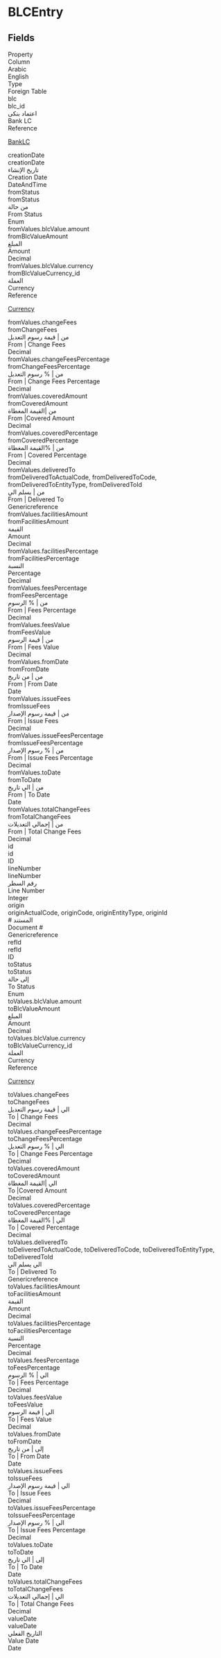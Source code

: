 # BLCEntry

<ContentFilter/>

<div class='searchable'>

## Fields

<div class="nama-table">
<div class="row header-row">
<div class="cell">Property</div>
<div class="cell">Column</div>
<div class="cell">Arabic</div>
<div class="cell">English</div>
<div class="cell">Type</div>
<div class="cell">Foreign Table</div>
</div><div class="row searchable" id="blc">
<div class="cell" data-label="Property">blc</div>
<div class="cell" data-label="Column">blc_id</div>
<div class="cell" data-label="Arabic"> اعتماد بنكى</div>
<div class="cell" data-label="English">Bank LC</div>
<div class="cell" data-label="Type">Reference</div>
<div class="cell" data-label="Foreign Table">

 [BankLC](/modules/accounting-blc/BankLC.md) 
</div>
</div>

<div class="row searchable" id="creationDate">
<div class="cell" data-label="Property">creationDate</div>
<div class="cell" data-label="Column">creationDate</div>
<div class="cell" data-label="Arabic">تاريخ الإنشاء</div>
<div class="cell" data-label="English">Creation Date</div>
<div class="cell" data-label="Type">DateAndTime</div>

</div>

<div class="row searchable" id="fromStatus">
<div class="cell" data-label="Property">fromStatus</div>
<div class="cell" data-label="Column">fromStatus</div>
<div class="cell" data-label="Arabic">من حالة</div>
<div class="cell" data-label="English">From Status</div>
<div class="cell" data-label="Type">Enum</div>

</div>

<div class="row searchable" id="fromValues.blcValue.amount">
<div class="cell" data-label="Property">fromValues.blcValue.amount</div>
<div class="cell" data-label="Column">fromBlcValueAmount</div>
<div class="cell" data-label="Arabic"> المبلغ</div>
<div class="cell" data-label="English"> Amount</div>
<div class="cell" data-label="Type">Decimal</div>

</div>

<div class="row searchable" id="fromValues.blcValue.currency">
<div class="cell" data-label="Property">fromValues.blcValue.currency</div>
<div class="cell" data-label="Column">fromBlcValueCurrency_id</div>
<div class="cell" data-label="Arabic">العملة</div>
<div class="cell" data-label="English">Currency</div>
<div class="cell" data-label="Type">Reference</div>
<div class="cell" data-label="Foreign Table">

 [Currency](/modules/basic/Currency.md) 
</div>
</div>

<div class="row searchable" id="fromValues.changeFees">
<div class="cell" data-label="Property">fromValues.changeFees</div>
<div class="cell" data-label="Column">fromChangeFees</div>
<div class="cell" data-label="Arabic">من | قيمة رسوم التعديل</div>
<div class="cell" data-label="English">From | Change Fees</div>
<div class="cell" data-label="Type">Decimal</div>

</div>

<div class="row searchable" id="fromValues.changeFeesPercentage">
<div class="cell" data-label="Property">fromValues.changeFeesPercentage</div>
<div class="cell" data-label="Column">fromChangeFeesPercentage</div>
<div class="cell" data-label="Arabic">من | % رسوم التعديل</div>
<div class="cell" data-label="English">From | Change Fees Percentage</div>
<div class="cell" data-label="Type">Decimal</div>

</div>

<div class="row searchable" id="fromValues.coveredAmount">
<div class="cell" data-label="Property">fromValues.coveredAmount</div>
<div class="cell" data-label="Column">fromCoveredAmount</div>
<div class="cell" data-label="Arabic">من |القيمة المغطاة</div>
<div class="cell" data-label="English">From |Covered Amount</div>
<div class="cell" data-label="Type">Decimal</div>

</div>

<div class="row searchable" id="fromValues.coveredPercentage">
<div class="cell" data-label="Property">fromValues.coveredPercentage</div>
<div class="cell" data-label="Column">fromCoveredPercentage</div>
<div class="cell" data-label="Arabic">من | %القيمة المغطاة</div>
<div class="cell" data-label="English">From | Covered Percentage</div>
<div class="cell" data-label="Type">Decimal</div>

</div>

<div class="row searchable" id="fromValues.deliveredTo">
<div class="cell" data-label="Property">fromValues.deliveredTo</div>
<div class="cell gen-ref-column" data-label="Column">fromDeliveredToActualCode,  fromDeliveredToCode,  fromDeliveredToEntityType,  fromDeliveredToId</div>
<div class="cell" data-label="Arabic">من | يسلم الي</div>
<div class="cell" data-label="English">From | Delivered To</div>
<div class="cell" data-label="Type">Genericreference</div>

</div>

<div class="row searchable" id="fromValues.facilitiesAmount">
<div class="cell" data-label="Property">fromValues.facilitiesAmount</div>
<div class="cell" data-label="Column">fromFacilitiesAmount</div>
<div class="cell" data-label="Arabic">القيمة</div>
<div class="cell" data-label="English">Amount</div>
<div class="cell" data-label="Type">Decimal</div>

</div>

<div class="row searchable" id="fromValues.facilitiesPercentage">
<div class="cell" data-label="Property">fromValues.facilitiesPercentage</div>
<div class="cell" data-label="Column">fromFacilitiesPercentage</div>
<div class="cell" data-label="Arabic">النسبة</div>
<div class="cell" data-label="English">Percentage</div>
<div class="cell" data-label="Type">Decimal</div>

</div>

<div class="row searchable" id="fromValues.feesPercentage">
<div class="cell" data-label="Property">fromValues.feesPercentage</div>
<div class="cell" data-label="Column">fromFeesPercentage</div>
<div class="cell" data-label="Arabic">من | % الرسوم</div>
<div class="cell" data-label="English">From | Fees Percentage</div>
<div class="cell" data-label="Type">Decimal</div>

</div>

<div class="row searchable" id="fromValues.feesValue">
<div class="cell" data-label="Property">fromValues.feesValue</div>
<div class="cell" data-label="Column">fromFeesValue</div>
<div class="cell" data-label="Arabic">من | قيمة الرسوم</div>
<div class="cell" data-label="English">From | Fees Value</div>
<div class="cell" data-label="Type">Decimal</div>

</div>

<div class="row searchable" id="fromValues.fromDate">
<div class="cell" data-label="Property">fromValues.fromDate</div>
<div class="cell" data-label="Column">fromFromDate</div>
<div class="cell" data-label="Arabic">من | من تاريخ</div>
<div class="cell" data-label="English">From | From Date</div>
<div class="cell" data-label="Type">Date</div>

</div>

<div class="row searchable" id="fromValues.issueFees">
<div class="cell" data-label="Property">fromValues.issueFees</div>
<div class="cell" data-label="Column">fromIssueFees</div>
<div class="cell" data-label="Arabic">من | قيمة رسوم الإصدار</div>
<div class="cell" data-label="English">From | Issue Fees</div>
<div class="cell" data-label="Type">Decimal</div>

</div>

<div class="row searchable" id="fromValues.issueFeesPercentage">
<div class="cell" data-label="Property">fromValues.issueFeesPercentage</div>
<div class="cell" data-label="Column">fromIssueFeesPercentage</div>
<div class="cell" data-label="Arabic">من | % رسوم الإصدار</div>
<div class="cell" data-label="English">From | Issue Fees Percentage</div>
<div class="cell" data-label="Type">Decimal</div>

</div>

<div class="row searchable" id="fromValues.toDate">
<div class="cell" data-label="Property">fromValues.toDate</div>
<div class="cell" data-label="Column">fromToDate</div>
<div class="cell" data-label="Arabic">من | الي تاريخ</div>
<div class="cell" data-label="English">From | To Date</div>
<div class="cell" data-label="Type">Date</div>

</div>

<div class="row searchable" id="fromValues.totalChangeFees">
<div class="cell" data-label="Property">fromValues.totalChangeFees</div>
<div class="cell" data-label="Column">fromTotalChangeFees</div>
<div class="cell" data-label="Arabic">من | إجمالي التعديلات</div>
<div class="cell" data-label="English">From | Total Change Fees</div>
<div class="cell" data-label="Type">Decimal</div>

</div>

<div class="row searchable" id="id">
<div class="cell" data-label="Property">id</div>
<div class="cell" data-label="Column">id</div>
<div class="cell" data-label="Arabic"></div>
<div class="cell" data-label="English"></div>
<div class="cell" data-label="Type">ID</div>

</div>

<div class="row searchable" id="lineNumber">
<div class="cell" data-label="Property">lineNumber</div>
<div class="cell" data-label="Column">lineNumber</div>
<div class="cell" data-label="Arabic">رقم السطر</div>
<div class="cell" data-label="English">Line Number</div>
<div class="cell" data-label="Type">Integer</div>

</div>

<div class="row searchable" id="origin">
<div class="cell" data-label="Property">origin</div>
<div class="cell gen-ref-column" data-label="Column">originActualCode,  originCode,  originEntityType,  originId</div>
<div class="cell" data-label="Arabic"> # المستند</div>
<div class="cell" data-label="English"> Document #</div>
<div class="cell" data-label="Type">Genericreference</div>

</div>

<div class="row searchable" id="refId">
<div class="cell" data-label="Property">refId</div>
<div class="cell" data-label="Column">refId</div>
<div class="cell" data-label="Arabic"></div>
<div class="cell" data-label="English"></div>
<div class="cell" data-label="Type">ID</div>

</div>

<div class="row searchable" id="toStatus">
<div class="cell" data-label="Property">toStatus</div>
<div class="cell" data-label="Column">toStatus</div>
<div class="cell" data-label="Arabic">إلى حالة</div>
<div class="cell" data-label="English">To Status</div>
<div class="cell" data-label="Type">Enum</div>

</div>

<div class="row searchable" id="toValues.blcValue.amount">
<div class="cell" data-label="Property">toValues.blcValue.amount</div>
<div class="cell" data-label="Column">toBlcValueAmount</div>
<div class="cell" data-label="Arabic"> المبلغ</div>
<div class="cell" data-label="English"> Amount</div>
<div class="cell" data-label="Type">Decimal</div>

</div>

<div class="row searchable" id="toValues.blcValue.currency">
<div class="cell" data-label="Property">toValues.blcValue.currency</div>
<div class="cell" data-label="Column">toBlcValueCurrency_id</div>
<div class="cell" data-label="Arabic">العملة</div>
<div class="cell" data-label="English">Currency</div>
<div class="cell" data-label="Type">Reference</div>
<div class="cell" data-label="Foreign Table">

 [Currency](/modules/basic/Currency.md) 
</div>
</div>

<div class="row searchable" id="toValues.changeFees">
<div class="cell" data-label="Property">toValues.changeFees</div>
<div class="cell" data-label="Column">toChangeFees</div>
<div class="cell" data-label="Arabic">الي | قيمة رسوم التعديل</div>
<div class="cell" data-label="English">To | Change Fees</div>
<div class="cell" data-label="Type">Decimal</div>

</div>

<div class="row searchable" id="toValues.changeFeesPercentage">
<div class="cell" data-label="Property">toValues.changeFeesPercentage</div>
<div class="cell" data-label="Column">toChangeFeesPercentage</div>
<div class="cell" data-label="Arabic">الي | % رسوم التعديل</div>
<div class="cell" data-label="English">To | Change Fees Percentage</div>
<div class="cell" data-label="Type">Decimal</div>

</div>

<div class="row searchable" id="toValues.coveredAmount">
<div class="cell" data-label="Property">toValues.coveredAmount</div>
<div class="cell" data-label="Column">toCoveredAmount</div>
<div class="cell" data-label="Arabic">الي |القيمة المغطاة</div>
<div class="cell" data-label="English">To |Covered Amount</div>
<div class="cell" data-label="Type">Decimal</div>

</div>

<div class="row searchable" id="toValues.coveredPercentage">
<div class="cell" data-label="Property">toValues.coveredPercentage</div>
<div class="cell" data-label="Column">toCoveredPercentage</div>
<div class="cell" data-label="Arabic">الي | %القيمة المغطاة</div>
<div class="cell" data-label="English">To | Covered Percentage</div>
<div class="cell" data-label="Type">Decimal</div>

</div>

<div class="row searchable" id="toValues.deliveredTo">
<div class="cell" data-label="Property">toValues.deliveredTo</div>
<div class="cell gen-ref-column" data-label="Column">toDeliveredToActualCode,  toDeliveredToCode,  toDeliveredToEntityType,  toDeliveredToId</div>
<div class="cell" data-label="Arabic">الي يسلم الي</div>
<div class="cell" data-label="English">To | Delivered To</div>
<div class="cell" data-label="Type">Genericreference</div>

</div>

<div class="row searchable" id="toValues.facilitiesAmount">
<div class="cell" data-label="Property">toValues.facilitiesAmount</div>
<div class="cell" data-label="Column">toFacilitiesAmount</div>
<div class="cell" data-label="Arabic">القيمة</div>
<div class="cell" data-label="English">Amount</div>
<div class="cell" data-label="Type">Decimal</div>

</div>

<div class="row searchable" id="toValues.facilitiesPercentage">
<div class="cell" data-label="Property">toValues.facilitiesPercentage</div>
<div class="cell" data-label="Column">toFacilitiesPercentage</div>
<div class="cell" data-label="Arabic">النسبة</div>
<div class="cell" data-label="English">Percentage</div>
<div class="cell" data-label="Type">Decimal</div>

</div>

<div class="row searchable" id="toValues.feesPercentage">
<div class="cell" data-label="Property">toValues.feesPercentage</div>
<div class="cell" data-label="Column">toFeesPercentage</div>
<div class="cell" data-label="Arabic">الي | % الرسوم</div>
<div class="cell" data-label="English">To | Fees Percentage</div>
<div class="cell" data-label="Type">Decimal</div>

</div>

<div class="row searchable" id="toValues.feesValue">
<div class="cell" data-label="Property">toValues.feesValue</div>
<div class="cell" data-label="Column">toFeesValue</div>
<div class="cell" data-label="Arabic">الي | قيمة الرسوم</div>
<div class="cell" data-label="English">To | Fees Value</div>
<div class="cell" data-label="Type">Decimal</div>

</div>

<div class="row searchable" id="toValues.fromDate">
<div class="cell" data-label="Property">toValues.fromDate</div>
<div class="cell" data-label="Column">toFromDate</div>
<div class="cell" data-label="Arabic">إلى | من تاريخ</div>
<div class="cell" data-label="English">To | From Date</div>
<div class="cell" data-label="Type">Date</div>

</div>

<div class="row searchable" id="toValues.issueFees">
<div class="cell" data-label="Property">toValues.issueFees</div>
<div class="cell" data-label="Column">toIssueFees</div>
<div class="cell" data-label="Arabic">الي | قيمة رسوم الإصدار</div>
<div class="cell" data-label="English">To | Issue Fees</div>
<div class="cell" data-label="Type">Decimal</div>

</div>

<div class="row searchable" id="toValues.issueFeesPercentage">
<div class="cell" data-label="Property">toValues.issueFeesPercentage</div>
<div class="cell" data-label="Column">toIssueFeesPercentage</div>
<div class="cell" data-label="Arabic">الي | % رسوم الإصدار</div>
<div class="cell" data-label="English">To | Issue Fees Percentage</div>
<div class="cell" data-label="Type">Decimal</div>

</div>

<div class="row searchable" id="toValues.toDate">
<div class="cell" data-label="Property">toValues.toDate</div>
<div class="cell" data-label="Column">toToDate</div>
<div class="cell" data-label="Arabic">إلى | الي تاريخ</div>
<div class="cell" data-label="English">To | To Date</div>
<div class="cell" data-label="Type">Date</div>

</div>

<div class="row searchable" id="toValues.totalChangeFees">
<div class="cell" data-label="Property">toValues.totalChangeFees</div>
<div class="cell" data-label="Column">toTotalChangeFees</div>
<div class="cell" data-label="Arabic">الي | إجمالي التعديلات</div>
<div class="cell" data-label="English">To | Total Change Fees</div>
<div class="cell" data-label="Type">Decimal</div>

</div>

<div class="row searchable" id="valueDate">
<div class="cell" data-label="Property">valueDate</div>
<div class="cell" data-label="Column">valueDate</div>
<div class="cell" data-label="Arabic">التاريخ الفعلي</div>
<div class="cell" data-label="English">Value Date</div>
<div class="cell" data-label="Type">Date</div>

</div>


</div>
</div>

